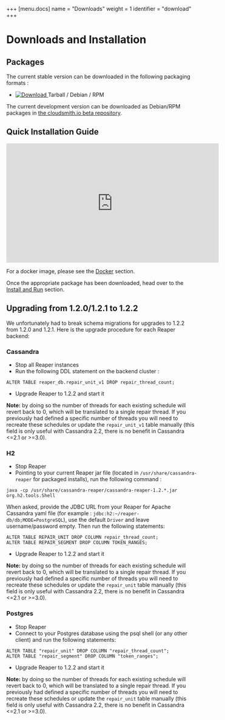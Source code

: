 +++
[menu.docs]
name = "Downloads"
weight = 1
identifier = "download"
+++


# Downloads and Installation

## Packages

The current stable version can be downloaded in the following packaging formats : 

* [ ![Download](https://img.shields.io/github/v/release/thelastpickle/cassandra-reaper?label=Download) ](https://github.com/thelastpickle/cassandra-reaper/releases/latest) Tarball / Debian / RPM


The current development version can be downloaded as Debian/RPM packages in [the cloudsmith.io beta repository](https://cloudsmith.io/~thelastpickle/repos/reaper-beta/packages/).


## Quick Installation Guide

<iframe width="560" height="315" src="https://www.youtube.com/embed/0dub29BgwPI" frameborder="0" gesture="media" allowfullscreen></iframe>

 
For a docker image, please see the [Docker](docker) section.

Once the appropriate package has been downloaded, head over to the [Install and Run](install) section.

## Upgrading from 1.2.0/1.2.1 to 1.2.2
We unfortunately had to break schema migrations for upgrades to 1.2.2 from 1.2.0 and 1.2.1.
Here is the upgrade procedure for each Reaper backend:

### Cassandra

* Stop all Reaper instances
* Run the following DDL statement on the backend cluster :

```
ALTER TABLE reaper_db.repair_unit_v1 DROP repair_thread_count;
```
* Upgrade Reaper to 1.2.2 and start it

**Note:** by doing so the number of threads for each existing schedule will revert back to 0, which will be translated to a single repair thread. If you previously had defined a specific number of threads you will need to recreate these schedules or update the `repair_unit_v1` table manually (this field is only useful with Cassandra 2.2, there is no benefit in Cassandra <=2.1 or >=3.0).

### H2

* Stop Reaper
* Pointing to your current Reaper jar file (located in `/usr/share/cassandra-reaper` for packaged installs), run the following command :
```
java -cp /usr/share/cassandra-reaper/cassandra-reaper-1.2.*.jar org.h2.tools.Shell
```
When asked, provide the JDBC URL from your Reaper for Apache Cassandra yaml file (for example : `jdbc:h2:~/reaper-db/db;MODE=PostgreSQL`), use the default `Driver` and leave username/password empty.
Then run the following statements:

```
ALTER TABLE REPAIR_UNIT DROP COLUMN repair_thread_count;
ALTER TABLE REPAIR_SEGMENT DROP COLUMN TOKEN_RANGES;
```
* Upgrade Reaper to 1.2.2 and start it

**Note:** by doing so the number of threads for each existing schedule will revert back to 0, which will be translated to a single repair thread. If you previously had defined a specific number of threads you will need to recreate these schedules or update the `repair_unit` table manually (this field is only useful with Cassandra 2.2, there is no benefit in Cassandra <=2.1 or >=3.0).

### Postgres

* Stop Reaper
* Connect to your Postgres database using the psql shell (or any other client) and run the following statements:

```
ALTER TABLE "repair_unit" DROP COLUMN "repair_thread_count";
ALTER TABLE "repair_segment" DROP COLUMN "token_ranges";
```
* Upgrade Reaper to 1.2.2 and start it

**Note:** by doing so the number of threads for each existing schedule will revert back to 0, which will be translated to a single repair thread. If you previously had defined a specific number of threads you will need to recreate these schedules or update the `repair_unit` table manually (this field is only useful with Cassandra 2.2, there is no benefit in Cassandra <=2.1 or >=3.0).


